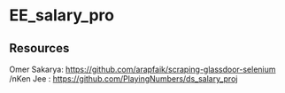# EE_salary_pro


## Resources
Omer Sakarya: https://github.com/arapfaik/scraping-glassdoor-selenium
/nKen Jee  : https://github.com/PlayingNumbers/ds_salary_proj 
